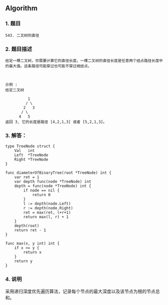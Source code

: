 ## Algorithm
### 1. 题目
```
543. 二叉树的直径
```
### 2. 题目描述
```
给定一棵二叉树，你需要计算它的直径长度。一棵二叉树的直径长度是任意两个结点路径长度中的最大值。这条路径可能穿过也可能不穿过根结点。

 

示例 :
给定二叉树

          1
         / \
        2   3
       / \     
      4   5    
返回 3, 它的长度是路径 [4,2,1,3] 或者 [5,2,1,3]。
```

### 3. 解答：
```golang
type TreeNode struct {
	Val   int
	Left  *TreeNode
	Right *TreeNode
}

func diameterOfBinaryTree(root *TreeNode) int {
	var ret = 1
	var depth func(node *TreeNode) int
	depth = func(node *TreeNode) int {
		if node == nil {
			return 0
		}
		l := depth(node.Left)
		r := depth(node.Right)
		ret = max(ret, l+r+1)
		return max(l, r) + 1
	}
	depth(root)
	return ret - 1
}

func max(x, y int) int {
	if x >= y {
		return x
	}
	return y
}
```
### 4. 说明
采用递归深度优先遍历算法，记录每个节点的最大深度以及该节点为根的节点总和。
